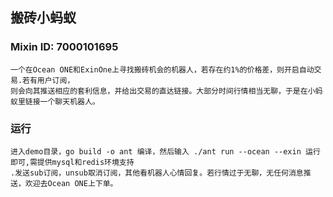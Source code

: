 ## 搬砖小蚂蚁
### Mixin ID: 7000101695
    一个在Ocean ONE和ExinOne上寻找搬砖机会的机器人，若存在约1%的价格差，则开启自动交易.若有用户订阅，
    则会向其推送相应的套利信息，并给出交易的直达链接。大部分时间行情相当无聊，于是在小蚂蚁里链接一个聊天机器人。

### 运行
    进入demo目录，go build -o ant 编译，然后输入 ./ant run --ocean --exin 运行即可,需提供mysql和redis环境支持
    .发送sub订阅，unsub取消订阅，其他看机器人心情回复。若行情过于无聊，无任何消息推送，欢迎去Ocean ONE上下单。
